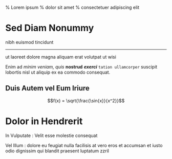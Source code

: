 % Lorem ipsum
% dolor sit amet
% consectetuer adipiscing elit

Sed Diam Nonummy
================

nibh      euismod  tincidunt
--------- -------- ----------
ut        laoreet  dolore
magna     aliquam  erat
volutpat  ut       wisi

Enim ad *minim veniam, quis* **nostrud** ***exerci*** `tation ullamcorper`
suscipit lobortis nisl ut aliquip ex ea commodo consequat.

Duis Autem vel Eum Iriure
-------------------------

$$f(x) = \sqrt{\frac{\sin{x}}{x^2}}$$

Dolor in Hendrerit
==================

In Vulputate
:   Velit esse molestie consequat

Vel Illum
:   dolore eu feugiat nulla facilisis at vero eros et accumsan et iusto odio
    dignissim qui blandit praesent luptatum zzril
